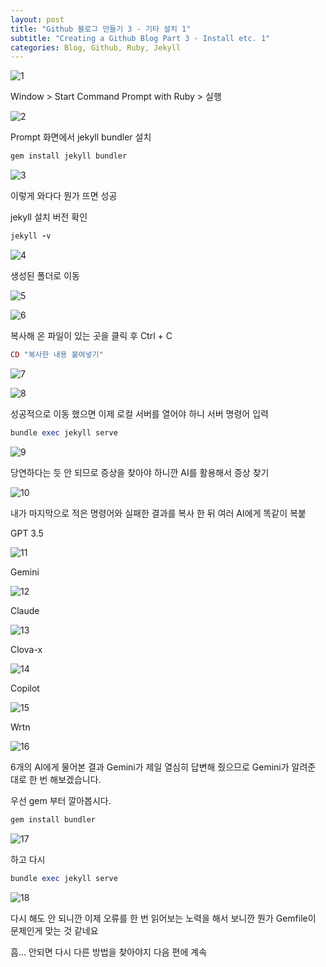 ```yaml
---
layout: post
title: "Github 블로그 만들기 3 - 기타 설치 1"
subtitle: "Creating a Github Blog Part 3 - Install etc. 1"
categories: Blog, Github, Ruby, Jekyll
---
```

![1](https://github.com/royder425/royder425.github.io/assets/155123794/c366c6b4-e332-4182-b5f4-8fe6afe42f22)

Window > Start Command Prompt with Ruby > 실행

![2](https://github.com/royder425/royder425.github.io/assets/155123794/e1fdfe2b-632b-4638-93de-af450cdd2861)

Prompt 화면에서 jekyll bundler 설치

```ruby
gem install jekyll bundler
```

![3](https://github.com/royder425/royder425.github.io/assets/155123794/81facab4-ad5d-44e9-ad53-bdca7a1ba446)

이렇게 와다다 뭔가 뜨면 성공

jekyll 설치 버전 확인

```ruby
jekyll -v
```

![4](https://github.com/royder425/royder425.github.io/assets/155123794/6cabe706-57ae-499b-992f-7aee24a20781)

생성된 폴더로 이동

![5](https://github.com/royder425/royder425.github.io/assets/155123794/a334964e-09ba-44ea-89a8-633f4cf5129b)

![6](https://github.com/royder425/royder425.github.io/assets/155123794/b0c8ea10-9a2a-4b4f-a4ac-5b73892fb61f)

복사해 온 파일이 있는 곳을 클릭 후 Ctrl + C

```ruby
CD "복사한 내용 붙여넣기"
```

![7](https://github.com/royder425/royder425.github.io/assets/155123794/86905c84-eca9-4d4a-9517-eab742912373)

![8](https://github.com/royder425/royder425.github.io/assets/155123794/413f2908-ec32-4e55-a881-0d9c1974b8d0)

성공적으로 이동 했으면 이제 로컬 서버를 열어야 하니 서버 명령어 입력

```ruby
bundle exec jekyll serve
```

![9](https://github.com/royder425/royder425.github.io/assets/155123794/16681e47-83ad-4a38-9b67-4ccfdd8332f0)

당연하다는 듯 안 되므로 증상을 찾아야 하니깐 AI를 활용해서 증상 찾기

![10](https://github.com/royder425/royder425.github.io/assets/155123794/c7f1bc4a-4158-4bee-a1be-47333ada1337)

내가 마지막으로 적은 명령어와 실패한 결과를 복사 한 뒤 여러 AI에게 똑같이 복붙 

GPT 3.5

![11](https://github.com/royder425/royder425.github.io/assets/155123794/5a64b591-88bd-42dc-930d-a7e00da0384c)

Gemini

![12](https://github.com/royder425/royder425.github.io/assets/155123794/936be94b-5607-42ea-bdc2-542a5eb46b1d)

Claude

![13](https://github.com/royder425/royder425.github.io/assets/155123794/1a42d3d8-e12e-45d6-a52b-4818a62fb8ba)

Clova-x

![14](https://github.com/royder425/royder425.github.io/assets/155123794/2b4d3a08-96c0-46e4-ac5e-ae36dd77533e)

Copilot

![15](https://github.com/royder425/royder425.github.io/assets/155123794/5286e604-7785-4795-8213-ce1e290f07ff)

Wrtn

![16](https://github.com/royder425/royder425.github.io/assets/155123794/15dad710-b873-4743-a5e0-2cd17e5db281)

6개의 AI에게 물어본 결과 Gemini가 제일 열심히 답변해 줬으므로 Gemini가 알려준 대로 한 번 해보겠습니다.

우선 gem 부터 깔아봅시다.

```ruby
gem install bundler
```

![17](https://github.com/royder425/royder425.github.io/assets/155123794/4efa296c-a1c6-4016-bce6-372cc9243147)

하고 다시

```ruby
bundle exec jekyll serve
```

![18](https://github.com/royder425/royder425.github.io/assets/155123794/50ad7166-3676-436c-a7fa-1df05c74ff3d)

다시 해도 안 되니깐 이제 오류를 한 번 읽어보는 노력을 해서 보니깐 뭔가 Gemfile이 문제인게 맞는 것 같네요

흠… 안되면 다시 다른 방법을 찾아야지 다음 편에 계속